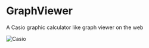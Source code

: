 # GraphViewer
A Casio graphic calculator like graph viewer on the web

![Casio](https://s3-ap-southeast-2.amazonaws.com/wc-prod-pim/JPEG_1000x1000/CAFXCGAUBP_casio_fxcg20au_graphic_colour_calculator.jpg)
